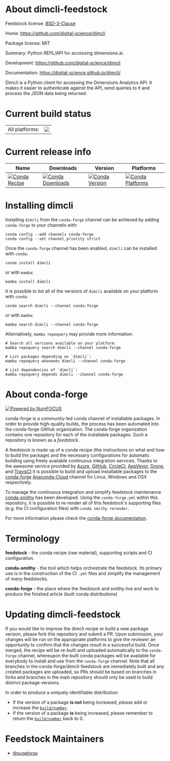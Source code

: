 About dimcli-feedstock
======================

Feedstock license: [BSD-3-Clause](https://github.com/conda-forge/dimcli-feedstock/blob/main/LICENSE.txt)

Home: https://github.com/digital-science/dimcli

Package license: MIT

Summary: Python REPL/API for accessing dimensions.ai.

Development: https://github.com/digital-science/dimcli

Documentation: https://digital-science.github.io/dimcli/

Dimcli is a Python client for accessing the Dimensions Analytics API.
It makes it easier to authenticate against the API, send queries to it
and process the JSON data being returned.


Current build status
====================


<table><tr><td>All platforms:</td>
    <td>
      <a href="https://dev.azure.com/conda-forge/feedstock-builds/_build/latest?definitionId=14826&branchName=main">
        <img src="https://dev.azure.com/conda-forge/feedstock-builds/_apis/build/status/dimcli-feedstock?branchName=main">
      </a>
    </td>
  </tr>
</table>

Current release info
====================

| Name | Downloads | Version | Platforms |
| --- | --- | --- | --- |
| [![Conda Recipe](https://img.shields.io/badge/recipe-dimcli-green.svg)](https://anaconda.org/conda-forge/dimcli) | [![Conda Downloads](https://img.shields.io/conda/dn/conda-forge/dimcli.svg)](https://anaconda.org/conda-forge/dimcli) | [![Conda Version](https://img.shields.io/conda/vn/conda-forge/dimcli.svg)](https://anaconda.org/conda-forge/dimcli) | [![Conda Platforms](https://img.shields.io/conda/pn/conda-forge/dimcli.svg)](https://anaconda.org/conda-forge/dimcli) |

Installing dimcli
=================

Installing `dimcli` from the `conda-forge` channel can be achieved by adding `conda-forge` to your channels with:

```
conda config --add channels conda-forge
conda config --set channel_priority strict
```

Once the `conda-forge` channel has been enabled, `dimcli` can be installed with `conda`:

```
conda install dimcli
```

or with `mamba`:

```
mamba install dimcli
```

It is possible to list all of the versions of `dimcli` available on your platform with `conda`:

```
conda search dimcli --channel conda-forge
```

or with `mamba`:

```
mamba search dimcli --channel conda-forge
```

Alternatively, `mamba repoquery` may provide more information:

```
# Search all versions available on your platform:
mamba repoquery search dimcli --channel conda-forge

# List packages depending on `dimcli`:
mamba repoquery whoneeds dimcli --channel conda-forge

# List dependencies of `dimcli`:
mamba repoquery depends dimcli --channel conda-forge
```


About conda-forge
=================

[![Powered by
NumFOCUS](https://img.shields.io/badge/powered%20by-NumFOCUS-orange.svg?style=flat&colorA=E1523D&colorB=007D8A)](https://numfocus.org)

conda-forge is a community-led conda channel of installable packages.
In order to provide high-quality builds, the process has been automated into the
conda-forge GitHub organization. The conda-forge organization contains one repository
for each of the installable packages. Such a repository is known as a *feedstock*.

A feedstock is made up of a conda recipe (the instructions on what and how to build
the package) and the necessary configurations for automatic building using freely
available continuous integration services. Thanks to the awesome service provided by
[Azure](https://azure.microsoft.com/en-us/services/devops/), [GitHub](https://github.com/),
[CircleCI](https://circleci.com/), [AppVeyor](https://www.appveyor.com/),
[Drone](https://cloud.drone.io/welcome), and [TravisCI](https://travis-ci.com/)
it is possible to build and upload installable packages to the
[conda-forge](https://anaconda.org/conda-forge) [Anaconda-Cloud](https://anaconda.org/)
channel for Linux, Windows and OSX respectively.

To manage the continuous integration and simplify feedstock maintenance
[conda-smithy](https://github.com/conda-forge/conda-smithy) has been developed.
Using the ``conda-forge.yml`` within this repository, it is possible to re-render all of
this feedstock's supporting files (e.g. the CI configuration files) with ``conda smithy rerender``.

For more information please check the [conda-forge documentation](https://conda-forge.org/docs/).

Terminology
===========

**feedstock** - the conda recipe (raw material), supporting scripts and CI configuration.

**conda-smithy** - the tool which helps orchestrate the feedstock.
                   Its primary use is in the construction of the CI ``.yml`` files
                   and simplify the management of *many* feedstocks.

**conda-forge** - the place where the feedstock and smithy live and work to
                  produce the finished article (built conda distributions)


Updating dimcli-feedstock
=========================

If you would like to improve the dimcli recipe or build a new
package version, please fork this repository and submit a PR. Upon submission,
your changes will be run on the appropriate platforms to give the reviewer an
opportunity to confirm that the changes result in a successful build. Once
merged, the recipe will be re-built and uploaded automatically to the
`conda-forge` channel, whereupon the built conda packages will be available for
everybody to install and use from the `conda-forge` channel.
Note that all branches in the conda-forge/dimcli-feedstock are
immediately built and any created packages are uploaded, so PRs should be based
on branches in forks and branches in the main repository should only be used to
build distinct package versions.

In order to produce a uniquely identifiable distribution:
 * If the version of a package **is not** being increased, please add or increase
   the [``build/number``](https://docs.conda.io/projects/conda-build/en/latest/resources/define-metadata.html#build-number-and-string).
 * If the version of a package **is** being increased, please remember to return
   the [``build/number``](https://docs.conda.io/projects/conda-build/en/latest/resources/define-metadata.html#build-number-and-string)
   back to 0.

Feedstock Maintainers
=====================

* [@sugatoray](https://github.com/sugatoray/)

